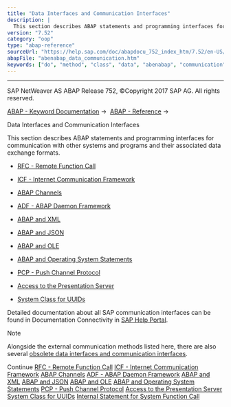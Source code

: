 ```yaml
---
title: "Data Interfaces and Communication Interfaces"
description: |
  This section describes ABAP statements and programming interfaces for communication with other systems and programs and their associated data exchange formats. -   RFC - Remote Function Call(https://help.sap.com/doc/abapdocu_752_index_htm/7.52/en-US/abenrfc.htm) -   ICF - Internet Communication F
version: "7.52"
category: "oop"
type: "abap-reference"
sourceUrl: "https://help.sap.com/doc/abapdocu_752_index_htm/7.52/en-US/abenabap_data_communication.htm"
abapFile: "abenabap_data_communication.htm"
keywords: ["do", "method", "class", "data", "abenabap", "communication"]
---
```


* * *

SAP NetWeaver AS ABAP Release 752, ©Copyright 2017 SAP AG. All rights reserved.

[ABAP - Keyword Documentation](https://help.sap.com/doc/abapdocu_752_index_htm/7.52/en-US/abenabap.htm) →  [ABAP - Reference](https://help.sap.com/doc/abapdocu_752_index_htm/7.52/en-US/abenabap_reference.htm) → 

Data Interfaces and Communication Interfaces

This section describes ABAP statements and programming interfaces for communication with other systems and programs and their associated data exchange formats.

-   [RFC - Remote Function Call](https://help.sap.com/doc/abapdocu_752_index_htm/7.52/en-US/abenrfc.htm)

-   [ICF - Internet Communication Framework](https://help.sap.com/doc/abapdocu_752_index_htm/7.52/en-US/abenicf.htm)

-   [ABAP Channels](https://help.sap.com/doc/abapdocu_752_index_htm/7.52/en-US/abenabap_channels.htm)

-   [ADF - ABAP Daemon Framework](https://help.sap.com/doc/abapdocu_752_index_htm/7.52/en-US/abenabap_daemon.htm)

-   [ABAP and XML](https://help.sap.com/doc/abapdocu_752_index_htm/7.52/en-US/abenabap_xml.htm)

-   [ABAP and JSON](https://help.sap.com/doc/abapdocu_752_index_htm/7.52/en-US/abenabap_json.htm)

-   [ABAP and OLE](https://help.sap.com/doc/abapdocu_752_index_htm/7.52/en-US/abenole2.htm)

-   [ABAP and Operating System Statements](https://help.sap.com/doc/abapdocu_752_index_htm/7.52/en-US/abenabap_system_commands.htm)

-   [PCP - Push Channel Protocol](https://help.sap.com/doc/abapdocu_752_index_htm/7.52/en-US/abenpcp.htm)

-   [Access to the Presentation Server](https://help.sap.com/doc/abapdocu_752_index_htm/7.52/en-US/abenfrontend_services.htm)

-   [System Class for UUIDs](https://help.sap.com/doc/abapdocu_752_index_htm/7.52/en-US/abencl_system_uuid.htm)

Detailed documentation about all SAP communication interfaces can be found in Documentation Connectivity in [SAP Help Portal](http://help.sap.com).

Note

Alongside the external communication methods listed here, there are also several [obsolete data interfaces and communication interfaces](https://help.sap.com/doc/abapdocu_752_index_htm/7.52/en-US/abenextern_obsolete.htm).

Continue
[RFC - Remote Function Call](https://help.sap.com/doc/abapdocu_752_index_htm/7.52/en-US/abenrfc.htm)
[ICF - Internet Communication Framework](https://help.sap.com/doc/abapdocu_752_index_htm/7.52/en-US/abenicf.htm)
[ABAP Channels](https://help.sap.com/doc/abapdocu_752_index_htm/7.52/en-US/abenabap_channels.htm)
[ADF - ABAP Daemon Framework](https://help.sap.com/doc/abapdocu_752_index_htm/7.52/en-US/abenabap_daemon.htm)
[ABAP and XML](https://help.sap.com/doc/abapdocu_752_index_htm/7.52/en-US/abenabap_xml.htm)
[ABAP and JSON](https://help.sap.com/doc/abapdocu_752_index_htm/7.52/en-US/abenabap_json.htm)
[ABAP and OLE](https://help.sap.com/doc/abapdocu_752_index_htm/7.52/en-US/abenole2.htm)
[ABAP and Operating System Statements](https://help.sap.com/doc/abapdocu_752_index_htm/7.52/en-US/abenabap_system_commands.htm)
[PCP - Push Channel Protocol](https://help.sap.com/doc/abapdocu_752_index_htm/7.52/en-US/abenpcp.htm)
[Access to the Presentation Server](https://help.sap.com/doc/abapdocu_752_index_htm/7.52/en-US/abenfrontend_services.htm)
[System Class for UUIDs](https://help.sap.com/doc/abapdocu_752_index_htm/7.52/en-US/abencl_system_uuid.htm)
[Internal Statement for System Function Call](https://help.sap.com/doc/abapdocu_752_index_htm/7.52/en-US/abendata_communication_internal.htm)